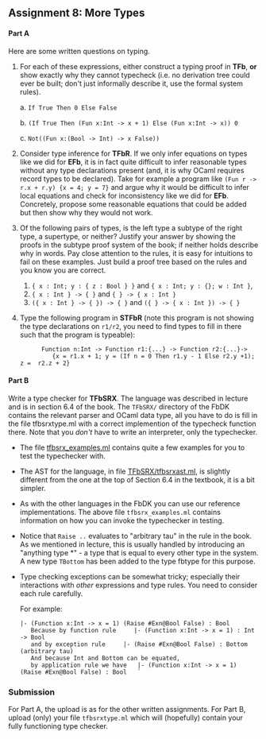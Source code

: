 ## Assignment 8: More Types


#### Part A

Here are some written questions on typing.

1. For each of these expressions, either construct a typing proof in **TFb**, **or** show exactly why they cannot typecheck (i.e. no derivation tree could ever be built; don't just informally describe it, use the formal system rules).

    a.  `If True Then 0 Else False`

    b.  `(If True Then (Fun x:Int -> x + 1) Else (Fun x:Int -> x)) 0`

    c.  `Not((Fun x:(Bool -> Int) -> x False))`

1.  Consider type inference for **TFbR**. If we only infer equations on types like we did for **EFb**, it is in fact quite difficult to infer reasonable types without any type declarations present (and, it is why OCaml requires record types to be declared). Take for example a program like `(Fun r -> r.x + r.y) {x = 4; y = 7}` and argue why it would be difficult to infer local equations and check for inconsistency like we did for **EFb**. Concretely, propose some reasonable equations that could be added but then show why they would not work.
2.  Of the following pairs of types, is the left type a subtype of the right type, a supertype, or neither? Justify your answer by showing the proofs in the subtype proof system of the book; if neither holds describe why in words.  Pay close attention to the rules, it is easy for intuitions to fail on these examples.  Just build a proof tree based on the rules and you know you are correct.
    1.  `{ x : Int; y : { z : Bool } }` and `{ x : Int; y : {}; w : Int }`,
    2.  `{ x : Int } -> { }` and `{ } -> { x : Int }`
    3.  `({ x : Int } -> { }) -> { }` and `({ } -> { x : Int }) -> { }`
3.  Type the following program in **STFbR** (note this program is not showing the type declarations on `r1/r2`, you need to find types to fill in there such that the program is typeable):
        
              Function n:Int -> Function r1:{...} -> Function r2:{...}->
                 {x = r1.x + 1; y = (If n = 0 Then r1.y - 1 Else r2.y +1); z =  r2.z + 2} 
        


#### Part B

Write a type checker for **TFbSRX**. The language was described in lecture and is in section 6.4 of the book. The `TFbSRX/` directory of the FbDK contains the relevant parser and OCaml data type, all you have to do is fill in the file tfbsrxtype.ml with a correct implemention of the typecheck function there. Note that you _don't_ have to write an interpreter, only the typechecker.

*   The file [tfbsrx_examples.ml](http://pl.cs.jhu.edu/pl/ocaml/tfbsrx_examples.ml) contains quite a few examples for you to test the typechecker with.
*   The AST for the language, in file [TFbSRX/tfbsrxast.ml](https://pl.cs.jhu.edu/pl/book/dist/fbdk/TFbSRX/tfbsrxast.ml), is slightly different from the one at the top of Section 6.4 in the textbook, it is a bit simpler.
*   As with the other languages in the FbDK you can use our reference implementations.  The above file `tfbsrx_examples.ml` contains information on how you can invoke the typechecker in testing.
*   Notice that `Raise ..` evaluates to "arbitrary tau" in the rule in the book. As we mentioned in lecture, this is usually handled by introducing an "anything type \*" - a type that is equal to every other type in the system. A new type `TBottom` has been added to the type fbtype for this purpose.
*   Type checking exceptions can be somewhat tricky; especially their interactions with _other_ expressions and type rules. You need to consider each rule carefully.  
      
    For example:  
    ```
    |- (Function x:Int -> x = 1) (Raise #Exn@Bool False) : Bool     
       Because by function rule     |- (Function x:Int -> x = 1) : Int -> Bool     
       and by exception rule     |- (Raise #Exn@Bool False) : Bottom (arbitrary tau)   
       And because Int and Bottom can be equated, 
       by application rule we have   |- (Function x:Int -> x = 1) (Raise #Exn@Bool False) : Bool   `
    ```    


### Submission

For Part A, the upload is as for the other written assignments.  For Part B, upload (only) your file `tfbsrxtype.ml` which will (hopefully) contain your fully functioning type checker.